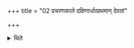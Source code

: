 +++
title = "02 प्रचरणकाले दक्षिणार्धात्प्रथमान् देवतां"

+++

<details><summary>थिते</summary>

प्रचरणकाले दक्षिणार्धात्प्रथमां देवतां यजेत् । मध्याद्द्वितीयाम् । उत्तरार्धात्तृतीयाम् २
</details>
